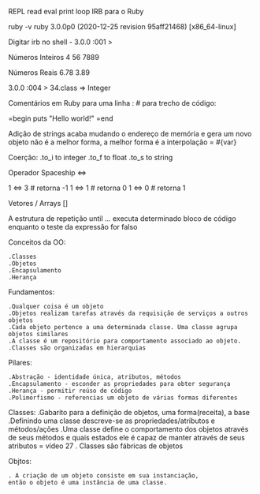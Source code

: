 REPL read eval print loop
IRB para o Ruby

ruby -v
ruby 3.0.0p0 (2020-12-25 revision 95aff21468) [x86_64-linux]

Digitar irb no shell - 
3.0.0 :001 > 

Números Inteiros
4
56
7889

Números Reais
6.78
3.89

3.0.0 :004 > 34.class
 => Integer 

Comentários em Ruby para uma linha : #
para trecho de código: 

=begin
puts "Hello world!"
=end

Adição de strings acaba mudando o endereço de memória e gera um novo objeto
não é a melhor forma, a melhor forma é a interpolação
 = #{var}

 Coerção:
 .to_i to integer
 .to_f to float
 .to_s to string

 Operador Spaceship <=>

 1 <=> 3 # retorna -1
 1 <=> 1 # retorna 0
 1 <=> 0 # retorna 1

Vetores / Arrays []

A estrutura de repetição until  ...
executa determinado bloco de código enquanto o teste da expressão for falso

Conceitos da OO:

    .Classes
    .Objetos
    .Encapsulamento
    .Herança

Fundamentos:
    
    .Qualquer coisa é um objeto
    .Objetos realizam tarefas através da requisição de serviços a outros objetos
    .Cada objeto pertence a uma determinada classe. Uma classe agrupa objetos similares
    .A classe é um repositório para comportamento associado ao objeto.
    .Classes são organizadas em hierarquias

Pilares:
    
    .Abstração - identidade única, atributos, métodos
    .Encapsulamento - esconder as propriedades para obter segurança
    .Herança - permitir reúso de código
    .Polimorfismo - referencias um objeto de várias formas diferentes

Classes: 
    .Gabarito para a definição de objetos, uma forma(receita), a base
    .Definindo uma classe descreve-se as propriedades/atributos e métodos/ações
    .Uma classe define o comportamento dos objetos através de seus métodos e quais estados
    ele é capaz de manter através de seus atributos        = vídeo 27
    . Classes são fábricas de objetos

Objtos: 
    
    . A criação de um objeto consiste em sua instanciação,
    então o objeto é uma instância de uma classe.
